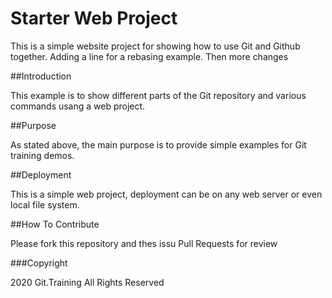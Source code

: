 # Starter Web Project

This is a simple website project for showing how to use Git and Github together.
Adding a line for a rebasing example.
Then more changes

##Introduction

This example is to show different parts of the Git repository and various commands usang a web project.

##Purpose

As stated above, the main purpose is to provide simple examples for Git training demos.

##Deployment

This is a simple web project, deployment can be on any web server or even local file system.

##How To Contribute

Please fork this repository and thes issu Pull Requests for review

###Copyright

2020 Git.Training All Rights Reserved